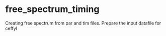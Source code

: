 # free_spectrum_timing
Creating free spectrum from par and tim files. Prepare the input datafile for ceffyl
